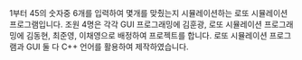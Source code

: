 1부터 45의 숫자중 6개를 입력하여 몇개를 맞췄는지 시뮬레이션하는 로또 시뮬레이션 프로그램입니다.
조원 4명은 각각 GUI 프로그래밍에 김훈광, 로또 시뮬레이션 프로그래밍에 김동현, 최준영, 이채영으로 배정하여 프로젝트를 합니다.
로또 시뮬레이션 프로그램과 GUI 둘 다 C++ 언어를 활용하여 제작하였습니다.

